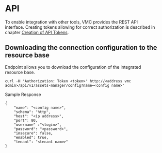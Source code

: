 # API
To enable integration with other tools, VMC provides the REST API interface. Creating tokens allowing for correct authorization is described in chapter [Creation of API Tokens](https://github.com/DSecureMe/vmc-docs/tree/master/Admin-Panel#creation-of-api-tokens).

## Downloading the connection configuration to the resource base
Endpoint allows you to download the configuration of the integrated resource base.

```
curl -H 'Authorization: Token <token>' http://<address vmc admin>/api/v1/assets-manager/config?name=<config name>'
```

Sample Response
```
{
    "name": "<config name>",
    "schema": "http",
    "host": "<ip address>",
    "port": 80,
    "username" :"<login>",
    "password": "<password>",
    "insecure": false,
    "enabled": true,
    "tenant": "<tenant name>"
}
```
